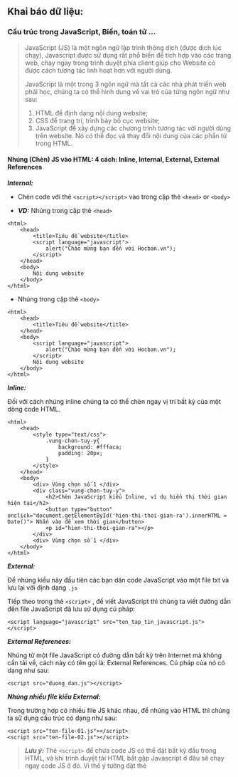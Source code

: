 ﻿## Khai báo dữ liệu:
### Cấu trúc trong JavaScript, Biến, toán tử ...

  

>JavaScript (JS) là một ngôn ngữ lập trình thông dịch (được dịch lúc chạy), Javascript được sử dụng rất phổ biến để tích hợp vào các trang web, chạy ngay trong trình duyệt phía client giúp cho Website có được cách tương tác linh hoạt hơn với người dùng.
>
>JavaScript là một trong 3 ngôn ngữ mà tất cả các nhà phát triển web phải học, chúng ta có thể hình dung về vai trò của từng ngôn ngữ như sau:
>1.  HTML để định dạng nội dung website;    
>2.  CSS để trang trí, trình bày bố cục website;    
>3.  JavaScript để xây dựng các chương trình tương tác với người dùng trên website. Nó có thể đọc và thay đổi nội dung của các phần tử trong HTML.
    

  
  

#### Nhúng (Chèn) JS vào HTML: 4 cách:  Inline, Internal, External, External References
    

***Internal:***

-   Chèn code với thẻ `<script></script>` vào trong cặp thẻ `<head>` or `<body>`
    
-   ***VD:*** Nhúng trong cặp thẻ `<head>`
    
````
<html>
	<head>
		<title>Tiêu đề website</title>
		<script language="javascript">
			alert("Chào mừng bạn đến với Hocban.vn");
		</script>
	</head>
	<body>
		Nội dung website
	</body>
</html>
````
-   Nhúng trong cặp thẻ `<body>`
    
````
<html>
	<head>
		<title>Tiêu đề website</title>
	</head>
	<body>
		<script language="javascript">
			alert("Chào mừng bạn đến với Hocban.vn");
		</script>
		Nội dung website
	</body>
</html>
````
***Inline:***

Đối với cách nhúng inline chúng ta có thể chèn ngay vị trí bất kỳ của một dòng code HTML.
````
<html>
	<head>
		<style type="text/css">
			.vung-chon-tuy-y{
				background: #fffaca;
				padding: 20px;
			}
		</style>
	</head>
	<body>
		<div> Vùng chọn số 1 </div>
		<div class="vung-chon-tuy-y">
			<h2>Chèn JavaScript kiểu Inline, ví dụ hiển thị thời gian hiện tại</h2>
			<button type="button" onclick="document.getElementById('hien-thi-thoi-gian-ra').innerHTML = Date()"> Nhấn vào để xem thời gian</button>
			<p id="hien-thi-thoi-gian-ra"></p>
		</div>
		<div> Vùng chọn số 1 </div>
	</body>
</html>
````
  

***External:***

Để nhúng kiểu này đầu tiên các bạn dán code JavaScript vào một file txt và lưu lại với định dạng `.js`

Tiếp theo trong thẻ `<script>` , để viết JavaScript thì chúng ta viết đường dẫn đến file JavaScript đã lưu sử dụng cú pháp:
````
<script language="javascript" src="ten_tap_tin_javascript.js"></script>
````

***External References:***

Nhúng từ một file JavaScript có đường dẫn bất kỳ trên Internet mà không cần tải về, cách này có tên gọi là: External References. Cú pháp của nó có dạng như sau:
````
<script src="duong_dan.js"></script>
````
***Nhúng nhiều file kiểu External:***

Trong trường hợp có nhiều file JS khác nhau, để nhúng vào HTML thì chúng ta sử dụng cấu trúc có dạng như sau:
````
<script src="ten-file-01.js"></script>
<script src="ten-file-02.js"></script>
````
>***Lưu ý:*** Thẻ `<script>` để chứa code JS có thể đặt bất kỳ đầu trong HTML, và khi trình duyệt tải HTML bắt gặp Javascript ở đâu sẽ chạy ngay code JS ở đó. Vì thế ý tưởng đặt thẻ <script> trong thẻ <body> và đặt ở cuối (gần thẻ đóng body) là rất tốt vì nó cải thiện tốc độ hiện thị trang (HTML tải xong thì chạy JS!).
#### Một số hàm cơ bản của JS:
#### document.write():
-   Hàm `document.write()` có thể sử dụng để xuất văn bản text thuần túy, mã HTML hoặc cả hai. Ví dụ định dạng văn bản viết ra bằng thẻ HTML <h1>
    
-  ***VD:***
    
````
<script>
	document.write("Hello World!"); // document.Writeln();
</script>
````
Ví dụ định dạng văn bản viết ra bằng thẻ HTML `<h1>`

`document.write("<h1>Hello World!</h1>");`

#### Hàm alert
    
-   Bạn có thể sử dụng hàm `alert()` để hiện thị một hộp thoại (popup) thông báo.
  ````  
  <script>  
	alert("Đây là một thông báo!");    
</script>
  ````  
#### Cấu trúc chương trình trong JS: gồm:

-   ***Biểu thức (expressions):*** là một tập hợp gồm các toán hạng và các toán tử.
    
-   ***Câu lệnh (statements):*** Các câu lệnh của javascript sẽ được đặt trong một cặp thẻ `<script>`. Các câu lệnh sẽ tuân thủ theo cú pháp(syntax) mà javascript đặt ra. Nếu bạn làm sai luật thì sẽ không thực hiện được.    
	Cú pháp cơ bản của ngôn ngữ [JavaScript](https://www.daipho.com/blogtag/javascript/) (JS), bao gồm các cách khai báo biến, các loại dữ liệu và cách viết mã lệnh.
	Cú pháp của [JavaScript](https://www.daipho.com/blogtag/javascript/) phần lớn được vay mượn từ Java

-   ***Từ khóa (keywords):***
    
-   ***Biến số (Variables):*** 2 cách khai báo:
    

![](https://lh4.googleusercontent.com/-DeA5tbXUZAue9ykP8ONLJIfEfeuahZz1_rMl-ViVjMqIcRTNJijlc-lrQRJrn1AP0foGSgZzj8FG6aF8MYGK7gSZyq93dCPJ34PAFKC50198VpO7nDY0PgJxaGvcUEDg-TkNWLoQxj7iaLcQ6Q)

>***Sự khác nhau giữa var và le :***
>-   var cho phép khai báo lại, let thì biến chỉ được khai báo 1 lần, nếu cố tình khai báo lần tiếp theo sẽ bị lỗi.   
>-   let thì phạm vi hiệu lực trong khối {} nó khai báo, var thì hiệu lực toàn cục (xem [Khối lệnh Javascript](https://xuanthulab.net/cau-lenh-dieu-kien-va-vong-lap-trong-javascript.html))
    

- ***Phạm vi của biến:***

	-   Cục bộ (local) - biến chỉ có hiệu lực trong hàm (khối) nó khai báo - ra khỏi hàm hết hiệu lực
    
	-   Toàn cục (global) - biến có hiệu lực toàn code, có thể truy cập ở bất kỳ đâu. Biến này không khai báo trong một hàm, mà khai báo bên ngoài.    

	Khi khai báo biến có thể không cần thiết phải gán giá trị cho nó. Khi biến khai báo mà không gán giá trị thì nó có giá trị là undefined

>***Chú ý:*** Các dòng lệnh JS ngăn cách bởi dấu chấm phẩy `;`

>***Cách đặt tên biến:***
>	-   Bắt đầu bằng ký tự chữ hoặc _ hoặc $. Tiếp theo là chuỗi các ký tự chữ, số, gạch dưới, dollar    
>	-   Không được bắt đầu bằng số    
>	-   Không được chứa các ký hiệu toán học, logic ví dụ *, +    
>	-   Không được chứa khoảng trắng
    

- ***Hằng:*** Hằng số được khai báo và phải khởi tạo ngay với từ khóa `const`, sau khi khai báo và gán thì giá trị không thay đổi được nữa (cố tình thay đổi sẽ lỗi)

![](https://lh4.googleusercontent.com/zF1Dq7wnbSKMKd1HK96MdY6wqDWQClIzLN1TvIQbRqDS1f2QZhFmAxo-O9lbpM_QlK2Rm2Sp3W4el1nZkgMDApeqpFt6yG21GuO1Hemo4kIvn-5YXX2UDyi-hciXgYj_PVtm9nW-5VEiYs-9Jcs)

***Biến cẩu (Variable hoisting):***

Một điều khác về các biến trong [JavaScript](https://www.daipho.com/blogtag/javascript/) là có thể tham chiếu đến một biến được khai báo sau, mà không mắc phải một ngoại lệ. Khái niệm này được gọi là [cẩu](https://www.daipho.com/blog/cu-phap-lap-trinh-javascript-phan-1/#bien-cau) (hoisting); các biến trong JavaScript theo nghĩa “hoisted” hoặc được nâng lên đầu của hàm hoặc câu lệnh. Tuy nhiên, các biến chưa được khởi tạo sẽ trả về giá trị undefined.

***VD:***

![](https://lh3.googleusercontent.com/UsKtlW-uOwQ1MrDXbwkifLrLaVgEOLSs8JfI3ihByAD-mrEYMA6snfnw5IHRFhCbw64WDAUvUguN6TUVhkk0KhkdBkLDJka58-pi468NTFcR4lekJjGlMmE8SCuBAgwJ3cAfvYwYtB0UfYWj9U0)

Sẽ tương đương:
````
var hoist; \\ hoist mới được khai báo nên giá trị của hoist là undefined.
console.log(hoist);
var hoist = 500;
````
Cơ chế Hoisting của Javasript đã đưa khai báo biến lên trên cùng.
=> VD trên trả về undefined

***Kiểu dữ liệu trong JS:***

- Kiểu dữ liệu nguyên thủy:

	-   Number: Kiểu dữ liệu number trong JavaScript có thể xem là kiểu tổng hợp của int, float, double, … trong các ngôn ngữ lập trình khác. Hiểu đơn giản number là kiểu dữ liệu số, số nguyên, số thực,… đều là kiểu số cả.
    
		````
		let  number1 = 10;
		// Gán giá trị number1 = 10, number1 là kiểu number.
		let  number2 = 10.05;
		document.writeln(number1);
		// Hiển thị number1 ra trình duyệt.
		document.writeln(number2);
		// Hiển thị numbwer2 ra trình duyệt.
		document.writeln(number1 + number2);
		//Hiển thị tổng của hai số ra trình duyệt.
		````

	-   String: là các text như “Các kiểu dữ liệu trong JavaScript”, text có thể có một hoặc nhiều ký tự, cho phép bạn sử dụng cả ngoặc đơn và ngoặc kép để biểu diễn nó.
    
		VD tạo file .js và có đoạn code sau:
    
		````
		let  name = 'NIIT - ICT Hà Nội'; // Chuỗi trong dấu ngoặc đơn.
		let  action = ' hướng dẫn học ';
		let  JS = "JavaScript"; //Chuỗi trong dấu nháy kép.
		````
	-   Boolean: chỉ có 2 giá trị là true hoặc false.
    

	-   Undefine: là các giá trị không xác định. Trong JavaScript, khi một biến được khai báo mà không gắn với bất kỳ giá trị nào thì biến đó gọi là kiểu dữ liệu undefined, giá trị cũng là undefined luôn.
    
		````
		// Biến này chưa đượcgán giá trị
		// Do đó nó chứa giá trị mặc định là undefined
		let  undef;
		// Kiểu dữ liệu của nó lúc này là undefined
		document.write(typeof  undef);
		// Kết quả: undefined
		````
	-   Null: đơn giản là không có giá trị nào cả.
    

	>***Phân biệt Null và Undefine:***
	>-   Một biến được khai báo mà không gán giá trị khởi tạo thì JavaScript sẽ đặt cho nó giá trị mặc định là undefined, kiểu dữ liệu cũng là undefined.    
	>-   Khi bạn kiểm tra kiểu dữ liệu bằng từ khóa typeof thì sẽ ra kiểu dữ liệu và undefined. Còn với null, nó có nghĩa là không có gì. Nhưng sự khác biệt là mặc dù biến đó không có giá trị nhưng kiểu dữ liệu của nó là object.
    

- Kiểu dữ liệu không nguyên thủy (tham chiếu):

	-   Object: Thể hiện một đối tượng và các thuộc tính có thể truy cập đến.
	-   Array: Nhóm các giá trị giống nhau.
	-   RegExp: Biểu thức chính quy.
    

#### Toán tử

>Toán tử gán, logic, số học, so sánh, toán tử điều kiện đều giống như các ngôn ngữ khác

![](https://lh3.googleusercontent.com/XNChvTWpWDPJ88uqWP5snoJm6ziSi_FpByQB-Qm1suAfc2TfxRWKcq7VZBQGJx-MNO_fYRxh64hLvr3AuUvW2B_ITsLD7htNpmm60TIcUkHW-pWOA1d0X9ce85FOUv1Lc7Ik3WelHQcyJxZqxEY)

![](https://lh3.googleusercontent.com/GMgFiC4LLNz5JQ1qfcbl63gLsvtwM8vArEvK2VnyR8eG6PpwqApuKSeQdKm-VQ_cuZp5QwGPLXEQsl3rybLHlvBynai70cskDAtT_l_3t0y1KfjO2z0FV9Bi1vpNc1JxIjGVGjkxMFltxVqhrus)
````
var x =  10  +  5;
document.write(x);
// In ra: 15
Có thể sử dụng nhiều số hạng:
var x =  10;
var y = x +  5  +  22  +  45  +  6548;
document.write(y);
//In ra : 6630
````
![](https://lh4.googleusercontent.com/WWB1GjaDtwrZPMnzGYC_zGTk_ILGgN7RDuwNWfBglN11CD79CWBxvMOkK2UW76dZDjlEfeNVtg7ILJO9W1OBHNQlhuJlIXwP4V6TPp7UuLKawmppT91q7JA6TTpaT32-Pi8fIdsgeqJmRSyVOKQ)

![](https://lh5.googleusercontent.com/KXlTJxk3F4bAnlZSqtODvbVwXjdXbGhyaKF0Mc9y-BiUMSwQ6_qQ9YYU92oGOkdha02yOMKrn0s-rc-kADG9sxknp_X4AL5D8R0d1W-0MLggqFFtldwe9M-9CzJxEZKSZPdj5hP8rO2nnbdkW2I)
````
var a =  (4  >  2)  &&  (10  <  15);
//a nhận giá trị false: vì 4 > 2 là true, 10 < 15 là false;
//a = true && false;
````
Toán tử điều kiện:

`variable = (condition) ? value1: value2;`

 Toán tử với chuỗi:
- Toán tử với chuỗi sử dụng nhiều là nối hai chuỗi lại với nhau, sử dụng toán tử + để nối. Lưu ý toán tử này có thể nối số vào chuỗi.

- Bạn có thể đưa vào chuỗi nằm giữa dấu `` (không phải '' hay ""), trong chuỗi đó có thể chèn biểu thức với ký hiệu ${biểu-thức}
	````
	let tb =  \`Hai nhân hai là ${2*2}`;
	let name =  "XuanThuLab";
	let msg =  \`Xin chao ${name}`;
	console.log(tb);
	console.log(msg);
	````
Toán tử typeof:

- Toán tử typeof trả về kiểu dữ liệu cần kiểm tra của một biến, một giá trị.

![](https://lh5.googleusercontent.com/jcHkzU6amlTtYlTVuzO60R-7cS4lQHnxG_F03Tf4G8nMv5QcwYB9wEaJ6aH3CKT0u2cpr1Sw2sp7PqOu10aeX_ZFv8cL1yp2HoJzfJr-E4T1wNmOXwy_0i3sIeBrvBznPISa4LHCC7Gq3BH0u08)
